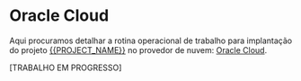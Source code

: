 # Oracle Cloud


Aqui procuramos detalhar a rotina operacional de trabalho para implantação do projeto [{{PROJECT_NAME}}](../../README.md) no provedor de nuvem: [Oracle Cloud](https://www.oracle.com/br/cloud/).

[TRABALHO EM PROGRESSO]

